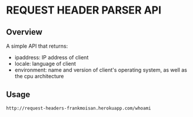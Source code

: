 # REQUEST HEADER PARSER API

## Overview

A simple API that returns:

- ipaddress: IP address of client
- locale: language of client
- environment: name and version of client's operating system, as well as the cpu architecture

## Usage

`http://request-headers-frankmoisan.herokuapp.com/whoami`